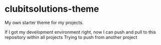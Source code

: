 # clubitsolutions-theme

My own starter theme for my projects.

If I got my development environment right, now I can push and pull to this repository within all projects
Trying to push from another project
